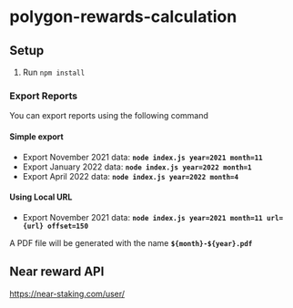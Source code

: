 # polygon-rewards-calculation

## Setup
1. Run `npm install`

### Export Reports
You can export reports using the following command 

#### Simple export
- Export November 2021 data: **`node index.js year=2021 month=11`**
- Export January  2022 data: **`node index.js year=2022 month=1`**
- Export April    2022 data: **`node index.js year=2022 month=4`**

#### Using Local URL
- Export November 2021 data: **`node index.js year=2021 month=11 url={url} offset=150`**

A PDF file will be generated with the name **`${month}-${year}.pdf`**

## Near reward API
https://near-staking.com/user/

